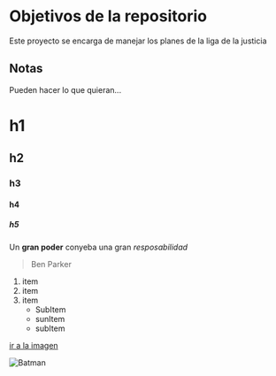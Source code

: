 # Objetivos de la repositorio

Este proyecto se encarga de manejar los planes de la liga de la justicia


## Notas
Pueden hacer lo que quieran...

# h1
## h2
### h3
#### h4
##### h5

Un **gran poder** conyeba una gran *resposabilidad*
> Ben Parker
1. item
2. item
3. item
   * SubItem
   * sunItem
   * subItem

[ir a la imagen](https://mfiles.alphacoders.com/872/872162.png)

![Batman](https://mfiles.alphacoders.com/872/872162.png)
